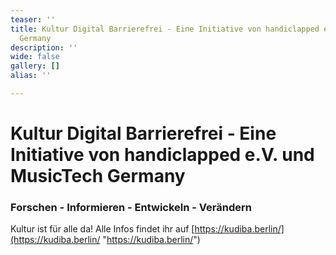 ```yaml
---
teaser: ''
title: Kultur Digital Barrierefrei - Eine Initiative von handiclapped e.V. und MusicTech
  Germany
description: ''
wide: false
gallery: []
alias: ''

---
```

# Kultur Digital Barrierefrei - Eine Initiative von handiclapped e.V. und MusicTech Germany

### Forschen - Informieren - Entwickeln - Verändern

Kultur ist für alle da! Alle Infos findet ihr auf [https://kudiba.berlin/](https://kudiba.berlin/  "https://kudiba.berlin/")